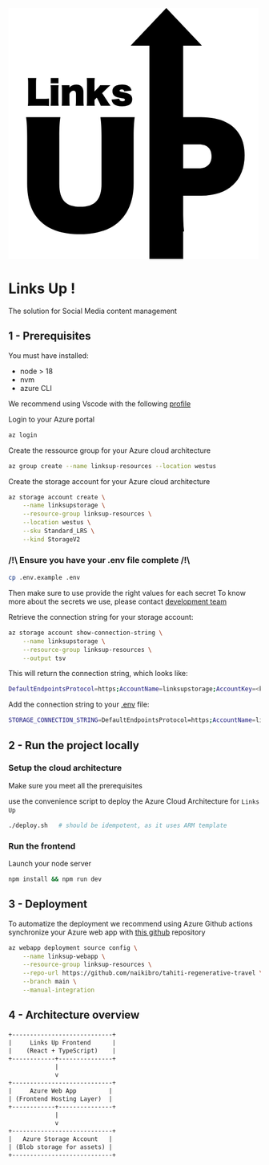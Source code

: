 ![logo](./public/images/identity/logos/1.png)

# Links Up !

The solution for Social Media content management

## 1 - Prerequisites

You must have installed:

- node > 18
- nvm
- azure CLI

We recommend using Vscode with the following [profile](https://vscode.dev/profile/github/96e043b8f6390951c3813a7227ac4043)

Login to your Azure portal

```sh
az login
```

Create the ressource group for your Azure cloud architecture

```sh
az group create --name linksup-resources --location westus
```

Create the storage account for your Azure cloud architecture

```sh
az storage account create \
    --name linksupstorage \
    --resource-group linksup-resources \
    --location westus \
    --sku Standard_LRS \
    --kind StorageV2
```

### /!\ Ensure you have your .env file complete /!\

```sh
cp .env.example .env
```

Then make sure to use provide the right values for each secret
To know more about the secrets we use, please contact [development team](mailto:naikibro@gmail.com)

Retrieve the connection string for your storage account:

```sh
az storage account show-connection-string \
    --name linksupstorage \
    --resource-group linksup-resources \
    --output tsv
```

This will return the connection string, which looks like:

```sh
DefaultEndpointsProtocol=https;AccountName=linksupstorage;AccountKey=<key-value>;EndpointSuffix=core.windows.net
```

Add the connection string to your [.env](.env) file:

```sh
STORAGE_CONNECTION_STRING=DefaultEndpointsProtocol=https;AccountName=linksupstorage;AccountKey=<key-value>;EndpointSuffix=core.windows.net
```

## 2 - Run the project locally

### Setup the cloud architecture

Make sure you meet all the prerequisites

use the convenience script to deploy the Azure Cloud Architecture for `Links Up`

```sh
./deploy.sh   # should be idempotent, as it uses ARM template
```

### Run the frontend

Launch your node server

```sh
npm install && npm run dev
```

## 3 - Deployment

To automatize the deployment we recommend using Azure Github actions  
synchronize your Azure web app with [this github](https://github.com/naikibro/tahiti-regenerative-travel) repository

```sh
az webapp deployment source config \
    --name linksup-webapp \
    --resource-group linksup-resources \
    --repo-url https://github.com/naikibro/tahiti-regenerative-travel \
    --branch main \
    --manual-integration
```

## 4 - Architecture overview

```
+----------------------------+
|     Links Up Frontend      |
|    (React + TypeScript)    |
+------------+---------------+
             |
             v
+----------------------------+
|     Azure Web App         |
| (Frontend Hosting Layer)  |
+------------+---------------+
             |
             v
+----------------------------+
|   Azure Storage Account   |
| (Blob storage for assets) |
+----------------------------+

```
